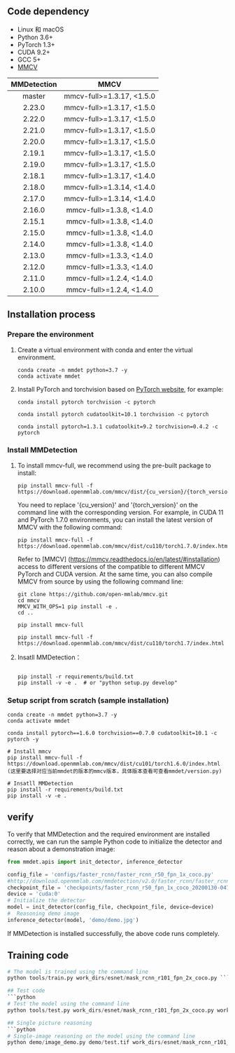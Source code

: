 ## Code dependency
 
- Linux 和 macOS 
- Python 3.6+
- PyTorch 1.3+
- CUDA 9.2+ 
- GCC 5+
- [MMCV](https://mmcv.readthedocs.io/en/latest/#installation)


| MMDetection    |          MMCV          |
|:--------------:|:-------------------------:|
|     master     | mmcv-full>=1.3.17, <1.5.0 |
|     2.23.0     | mmcv-full>=1.3.17, <1.5.0 |
|     2.22.0     | mmcv-full>=1.3.17, <1.5.0 |
|     2.21.0     | mmcv-full>=1.3.17, <1.5.0 |
|     2.20.0     | mmcv-full>=1.3.17, <1.5.0 |
|     2.19.1     | mmcv-full>=1.3.17, <1.5.0 |
|     2.19.0     | mmcv-full>=1.3.17, <1.5.0 |
|     2.18.1     | mmcv-full>=1.3.17, <1.4.0 |
|     2.18.0     | mmcv-full>=1.3.14, <1.4.0 |
|     2.17.0     | mmcv-full>=1.3.14, <1.4.0 |
|     2.16.0     | mmcv-full>=1.3.8, <1.4.0  |
|     2.15.1     | mmcv-full>=1.3.8, <1.4.0  |
|     2.15.0     | mmcv-full>=1.3.8, <1.4.0  |
|     2.14.0     | mmcv-full>=1.3.8, <1.4.0  |
|     2.13.0     | mmcv-full>=1.3.3, <1.4.0  |
|     2.12.0     | mmcv-full>=1.3.3, <1.4.0  |
|     2.11.0     | mmcv-full>=1.2.4, <1.4.0  |
|     2.10.0     | mmcv-full>=1.2.4, <1.4.0  |


## Installation process

### Prepare the environment

1. Create a virtual environment with conda and enter the virtual environment.

   ```shell
   conda create -n mmdet python=3.7 -y
   conda activate mmdet
   ```

2. Install PyTorch and torchvision based on [PyTorch website](https://pytorch.org/), for example:

   ```shell
   conda install pytorch torchvision -c pytorch
   ```

   ```shell
   conda install pytorch cudatoolkit=10.1 torchvision -c pytorch
   ```

   ```shell
   conda install pytorch=1.3.1 cudatoolkit=9.2 torchvision=0.4.2 -c pytorch
   ```

### Install MMDetection

1. To install mmcv-full, we recommend using the pre-built package to install:

    ```shell
    pip install mmcv-full -f https://download.openmmlab.com/mmcv/dist/{cu_version}/{torch_version}/index.html
    ```

    You need to replace '{cu_version}' and '{torch_version}' on the command line with the corresponding version. For example, in CUDA 11 and PyTorch 1.7.0 environments, you can install the latest version of MMCV with the following command:

    ```shell
    pip install mmcv-full -f https://download.openmmlab.com/mmcv/dist/cu110/torch1.7.0/index.html
    ```

    Refer to [MMCV] (https://mmcv.readthedocs.io/en/latest/#installation) access to different versions of the compatible to different MMCV PyTorch and CUDA version. At the same time, you can also compile MMCV from source by using the following command line:

    ```shell
    git clone https://github.com/open-mmlab/mmcv.git
    cd mmcv
    MMCV_WITH_OPS=1 pip install -e .  
    cd ..
    ```


    ```shell
    pip install mmcv-full
    ```


    ```
    pip install mmcv-full -f https://download.openmmlab.com/mmcv/dist/cu110/torch1.7/index.html
    ```

2. Insatll MMDetection：

    ```shell

    pip install -r requirements/build.txt
    pip install -v -e .  # or "python setup.py develop"
    ```

### Setup script from scratch (sample installation)


```shell
conda create -n mmdet python=3.7 -y
conda activate mmdet

conda install pytorch==1.6.0 torchvision==0.7.0 cudatoolkit=10.1 -c pytorch -y

# Install mmcv
pip install mmcv-full -f https://download.openmmlab.com/mmcv/dist/cu101/torch1.6.0/index.html (这里要选择对应当前mmdet的版本的mmcv版本，具体版本查看可查看mmdet/version.py)

# Insatll MMDetection
pip install -r requirements/build.txt
pip install -v -e .
```


## verify

To verify that MMDetection and the required environment are installed correctly, we can run the sample Python code to initialize the detector and reason about a demonstration image:

```python
from mmdet.apis import init_detector, inference_detector

config_file = 'configs/faster_rcnn/faster_rcnn_r50_fpn_1x_coco.py'
#http://download.openmmlab.com/mmdetection/v2.0/faster_rcnn/faster_rcnn_r50_fpn_1x_coco/faster_rcnn_r50_fpn_1x_coco_20200130-047c8118.pth
checkpoint_file = 'checkpoints/faster_rcnn_r50_fpn_1x_coco_20200130-047c8118.pth'
device = 'cuda:0'
# Initialize the detector
model = init_detector(config_file, checkpoint_file, device=device)
#  Reasoning demo image
inference_detector(model, 'demo/demo.jpg')
```
If MMDetection is installed successfully, the above code runs completely.

## Training code
```python
# The model is trained using the command line
python tools/train.py work_dirs/esnet/mask_rcnn_r101_fpn_2x_coco.py ```

## Test code
```python
# Test the model using the command line
python tools/test.py work_dirs/esnet/mask_rcnn_r101_fpn_2x_coco.py work_dirs/esnet/epoch_40.pth```

## Single picture reasoning
```python
# Single-image reasoning on the model using the command line
python demo/image_demo.py demo/test.tif work_dirs/esnet/mask_rcnn_r101_fpn_2x_coco.py /TEST/xiuyu.li/esnet/epoch_40.pth

```








